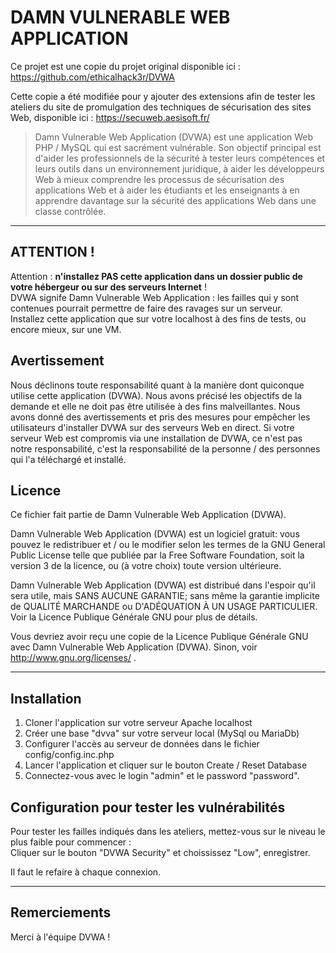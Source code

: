 # DAMN VULNERABLE WEB APPLICATION

Ce projet est une copie du projet original disponible ici : https://github.com/ethicalhack3r/DVWA

Cette copie a été modifiée pour y ajouter des extensions afin de tester les ateliers du site de promulgation des techniques de sécurisation des sites Web, disponible ici : https://secuweb.aesisoft.fr/

> Damn Vulnerable Web Application (DVWA) est une application Web PHP / MySQL qui est sacrément vulnérable. Son objectif principal est d'aider les professionnels de la sécurité à tester leurs compétences et leurs outils dans un environnement juridique, à aider les développeurs Web à mieux comprendre les processus de sécurisation des applications Web et à aider les étudiants et les enseignants à en apprendre davantage sur la sécurité des applications Web dans une classe contrôlée. 

___

## ATTENTION !

Attention : **n'installez PAS cette application dans un dossier public de votre hébergeur ou sur des serveurs Internet** ! <br/>
DVWA signife Damn Vulnerable Web Application : les failles qui y sont contenues pourrait permettre de faire des ravages sur un serveur. <br/>
Installez cette application que sur votre localhost à des fins de tests, ou encore mieux, sur une VM.

## Avertissement
Nous déclinons toute responsabilité quant à la manière dont quiconque utilise cette application (DVWA). Nous avons précisé les objectifs de la demande et elle ne doit pas être utilisée à des fins malveillantes. Nous avons donné des avertissements et pris des mesures pour empêcher les utilisateurs d'installer DVWA sur des serveurs Web en direct. Si votre serveur Web est compromis via une installation de DVWA, ce n'est pas notre responsabilité, c'est la responsabilité de la personne / des personnes qui l'a téléchargé et installé.

## Licence

Ce fichier fait partie de Damn Vulnerable Web Application (DVWA).

Damn Vulnerable Web Application (DVWA) est un logiciel gratuit: vous pouvez le redistribuer et / ou le modifier selon les termes de la GNU General Public License telle que publiée par la Free Software Foundation, soit la version 3 de la licence, ou (à votre choix) toute version ultérieure.

Damn Vulnerable Web Application (DVWA) est distribué dans l'espoir qu'il sera utile, mais SANS AUCUNE GARANTIE; sans même la garantie implicite de QUALITÉ MARCHANDE ou D'ADÉQUATION À UN USAGE PARTICULIER. Voir la Licence Publique Générale GNU pour plus de détails.

Vous devriez avoir reçu une copie de la Licence Publique Générale GNU avec Damn Vulnerable Web Application (DVWA). Sinon, voir http://www.gnu.org/licenses/ .

___

## Installation

1. Cloner l'application sur votre serveur Apache localhost
2. Créer une base "dvva" sur votre serveur local (MySql ou MariaDb) 
3. Configurer l'accès au serveur de données dans le fichier config/config.inc.php
4. Lancer l'application et cliquer sur le bouton Create / Reset Database
5. Connectez-vous avec le login "admin" et le password "password".

## Configuration pour tester les vulnérabilités

Pour tester les failles indiqués dans les ateliers, mettez-vous sur le niveau le plus faible pour commencer : <br/>
Cliquer sur le bouton "DVWA Security" et choississez "Low", enregistrer.

Il faut le refaire à chaque connexion.

___

## Remerciements

Merci à l'équipe DVWA !
